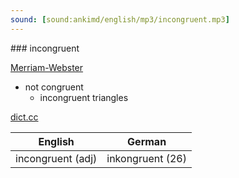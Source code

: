 ```yaml
---
sound: [sound:ankimd/english/mp3/incongruent.mp3]
---
```


\### incongruent

[Merriam-Webster](https://www.merriam-webster.com/dictionary/incongruent)

- not congruent
    - incongruent triangles

[dict.cc](https://www.dict.cc/incongruent)

| English        | German       |
| -------------- | ------------ |
| incongruent (adj) | inkongruent (26) |
